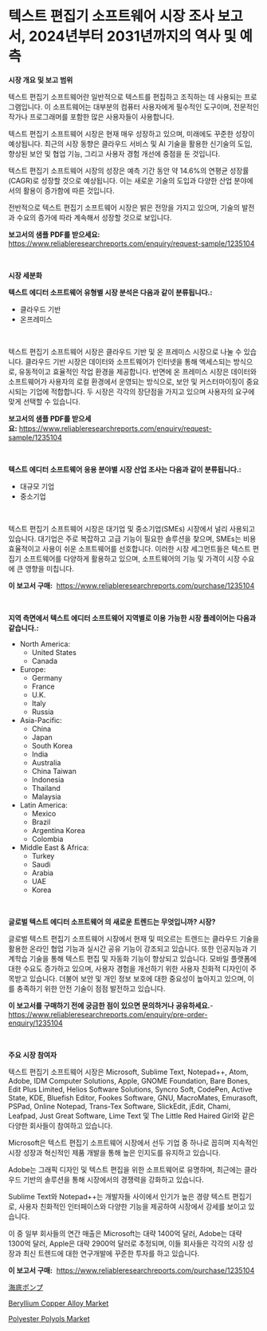 <p><h1>텍스트 편집기 소프트웨어 시장 조사 보고서, 2024년부터 2031년까지의 역사 및 예측</h1></p><p><strong>시장 개요 및 보고 범위</strong></p>
<p><p>텍스트 편집기 소프트웨어란 일반적으로 텍스트를 편집하고 조직하는 데 사용되는 프로그램입니다. 이 소프트웨어는 대부분의 컴퓨터 사용자에게 필수적인 도구이며, 전문적인 작가나 프로그래머를 포함한 많은 사용자들이 사용합니다.</p><p>텍스트 편집기 소프트웨어 시장은 현재 매우 성장하고 있으며, 미래에도 꾸준한 성장이 예상됩니다. 최근의 시장 동향은 클라우드 서비스 및 AI 기술을 활용한 신기술의 도입, 향상된 보안 및 협업 기능, 그리고 사용자 경험 개선에 중점을 둔 것입니다.</p><p>텍스트 편집기 소프트웨어 시장의 성장은 예측 기간 동안 약 14.6%의 연평균 성장률(CAGR)로 성장할 것으로 예상됩니다. 이는 새로운 기술의 도입과 다양한 산업 분야에서의 활용이 증가함에 따른 것입니다.</p><p>전반적으로 텍스트 편집기 소프트웨어 시장은 밝은 전망을 가지고 있으며, 기술의 발전과 수요의 증가에 따라 계속해서 성장할 것으로 보입니다.</p></p>
<p><strong>보고서의 샘플 PDF를 받으세요:</strong> <a href="https://www.reliableresearchreports.com/enquiry/request-sample/1235104">https://www.reliableresearchreports.com/enquiry/request-sample/1235104</a></p>
<p>&nbsp;</p>
<p><strong>시장 세분화</strong></p>
<p><strong>텍스트 에디터 소프트웨어 유형별 시장 분석은 다음과 같이 분류됩니다.:</strong></p>
<p><ul><li>클라우드 기반</li><li>온프레미스</li></ul></p>
<p>&nbsp;</p>
<p><p>텍스트 편집기 소프트웨어 시장은 클라우드 기반 및 온 프레미스 시장으로 나눌 수 있습니다. 클라우드 기반 시장은 데이터와 소프트웨어가 인터넷을 통해 액세스되는 방식으로, 유동적이고 효율적인 작업 환경을 제공합니다. 반면에 온 프레미스 시장은 데이터와 소프트웨어가 사용자의 로컬 환경에서 운영되는 방식으로, 보안 및 커스터마이징이 중요시되는 기업에 적합합니다. 두 시장은 각각의 장단점을 가지고 있으며 사용자의 요구에 맞게 선택할 수 있습니다.</p></p>
<p><strong>보고서의 샘플 PDF를 받으세요:</strong>&nbsp;<a href="https://www.reliableresearchreports.com/enquiry/request-sample/1235104">https://www.reliableresearchreports.com/enquiry/request-sample/1235104</a></p>
<p>&nbsp;</p>
<p><strong> 텍스트 에디터 소프트웨어 응용 분야별 시장 산업 조사는 다음과 같이 분류됩니다.:</strong></p>
<p><ul><li>대규모 기업</li><li>중소기업</li></ul></p>
<p>&nbsp;</p>
<p><p>텍스트 편집기 소프트웨어 시장은 대기업 및 중소기업(SMEs) 시장에서 널리 사용되고 있습니다. 대기업은 주로 복잡하고 고급 기능이 필요한 솔루션을 찾으며, SMEs는 비용 효율적이고 사용이 쉬운 소프트웨어를 선호합니다. 이러한 시장 세그먼트들은 텍스트 편집기 소프트웨어를 다양하게 활용하고 있으며, 소프트웨어의 기능 및 가격이 시장 수요에 큰 영향을 미칩니다.</p></p>
<p><strong>이 보고서 구매:</strong>&nbsp; <a href="https://www.reliableresearchreports.com/purchase/1235104">https://www.reliableresearchreports.com/purchase/1235104</a></p>
<p>&nbsp;</p>
<p><strong>지역 측면에서 텍스트 에디터 소프트웨어 지역별로 이용 가능한 시장 플레이어는 다음과 같습니다.:</strong></p>
<p><ul>
    <li>
        North America:
        <ul>
            <li>United States</li>
            <li>Canada</li>
        </ul>
    </li>
    <li>
        Europe:
        <ul>
            <li>Germany</li>
            <li>France</li>
            <li>U.K.</li>
            <li>Italy</li>
            <li>Russia</li>
        </ul>
    </li>
    <li>
        Asia-Pacific:
        <ul>
            <li>China</li>
            <li>Japan</li>
            <li>South Korea</li>
            <li>India</li>
            <li>Australia</li>
            <li>China Taiwan</li>
            <li>Indonesia</li>
            <li>Thailand</li>
            <li>Malaysia</li>
        </ul>
    </li>
    <li>
        Latin America:
        <ul>
            <li>Mexico</li>
            <li>Brazil</li>
            <li>Argentina Korea</li>
            <li>Colombia</li>
        </ul>
    </li>
    <li>
        Middle East & Africa:
        <ul>
            <li>Turkey</li>
            <li>Saudi</li>
            <li>Arabia</li>
            <li>UAE</li>
            <li>Korea</li>
        </ul>
    </li>
    </ul></p>
<p>&nbsp;</p>
<p><strong>글로벌 텍스트 에디터 소프트웨어 의 새로운 트렌드는 무엇입니까? 시장?</strong></p>
<p><p>글로벌 텍스트 편집기 소프트웨어 시장에서 현재 및 떠오르는 트렌드는 클라우드 기술을 활용한 온라인 협업 기능과 실시간 공유 기능이 강조되고 있습니다. 또한 인공지능과 기계학습 기술을 통해 텍스트 편집 및 자동화 기능이 향상되고 있습니다. 모바일 플랫폼에 대한 수요도 증가하고 있으며, 사용자 경험을 개선하기 위한 사용자 친화적 디자인이 주목받고 있습니다. 더불어 보안 및 개인 정보 보호에 대한 중요성이 높아지고 있으며, 이를 충족하기 위한 안전 기술이 점점 발전하고 있습니다.</p></p>
<p><strong>이 보고서를 구매하기 전에 궁금한 점이 있으면 문의하거나 공유하세요.</strong>- <a href="https://www.reliableresearchreports.com/enquiry/pre-order-enquiry/1235104">https://www.reliableresearchreports.com/enquiry/pre-order-enquiry/1235104</a></p>
<p>&nbsp;</p>
<p><strong>주요 시장 참여자</strong></p>
<p><p>텍스트 편집기 소프트웨어 시장은 Microsoft, Sublime Text, Notepad++, Atom, Adobe, IDM Computer Solutions, Apple, GNOME Foundation, Bare Bones, Edit Plus Limited, Helios Software Solutions, Syncro Soft, CodePen, Active State, KDE, Bluefish Editor, Fookes Software, GNU, MacroMates, Emurasoft, PSPad, Online Notepad, Trans-Tex Software, SlickEdit, jEdit, Chami, Leafpad, Just Great Software, Lime Text 및 The Little Red Haired Girl와 같은 다양한 회사들이 참여하고 있습니다.</p><p>Microsoft은 텍스트 편집기 소프트웨어 시장에서 선두 기업 중 하나로 꼽히며 지속적인 시장 성장과 혁신적인 제품 개발을 통해 높은 인지도를 유지하고 있습니다.</p><p>Adobe는 그래픽 디자인 및 텍스트 편집을 위한 소프트웨어로 유명하며, 최근에는 클라우드 기반의 솔루션을 통해 시장에서의 경쟁력을 강화하고 있습니다.</p><p>Sublime Text와 Notepad++는 개발자들 사이에서 인기가 높은 경량 텍스트 편집기로, 사용자 친화적인 인터페이스와 다양한 기능을 제공하여 시장에서 강세를 보이고 있습니다.</p><p>이 중 일부 회사들의 연간 매출은 Microsoft는 대략 1400억 달러, Adobe는 대략 1300억 달러, Apple은 대략 2900억 달러로 추정되며, 이들 회사들은 각각의 시장 성장과 최신 트렌드에 대한 연구개발에 꾸준한 투자를 하고 있습니다.</p></p>
<p><strong>이 보고서 구매:</strong>&nbsp;&nbsp;<a href="https://www.reliableresearchreports.com/purchase/1235104">https://www.reliableresearchreports.com/purchase/1235104</a></p>
<p><p><a href="https://github.com/SarahFahey88/Market-Research-Report-List-1/blob/main/749000212883.md">海底ポンプ</a></p><p><a href="https://flame-sidecar-702.notion.site/Beryllium-Copper-Alloy-Market-Size-and-Examines-its-Market-Scope-with-a-Primary-Focus-on-Growth-Op-1150c10dc7934516badecb8789fb35b3">Beryllium Copper Alloy Market</a></p><p><a href="https://pretty-mail-caf.notion.site/Polyester-Polyols-Market-Insights-Market-Players-and-Forecast-Till-2031-9765b52c417a48d087d6a6686adc6051">Polyester Polyols Market</a></p></p>
